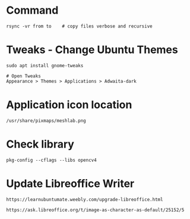 # Command

```
rsync -vr from to    # copy files verbose and recursive
```

# Tweaks - Change Ubuntu Themes

```
sudo apt install gnome-tweaks

# Open Tweaks
Appearance > Themes > Applications > Adwaita-dark
```

# Application icon location

```
/usr/share/pixmaps/meshlab.png
```

# Check library

```
pkg-config --cflags --libs opencv4
```

# Update Libreoffice Writer

```
https://learnubuntumate.weebly.com/upgrade-libreoffice.html
```
```
https://ask.libreoffice.org/t/image-as-character-as-default/25152/5
```


